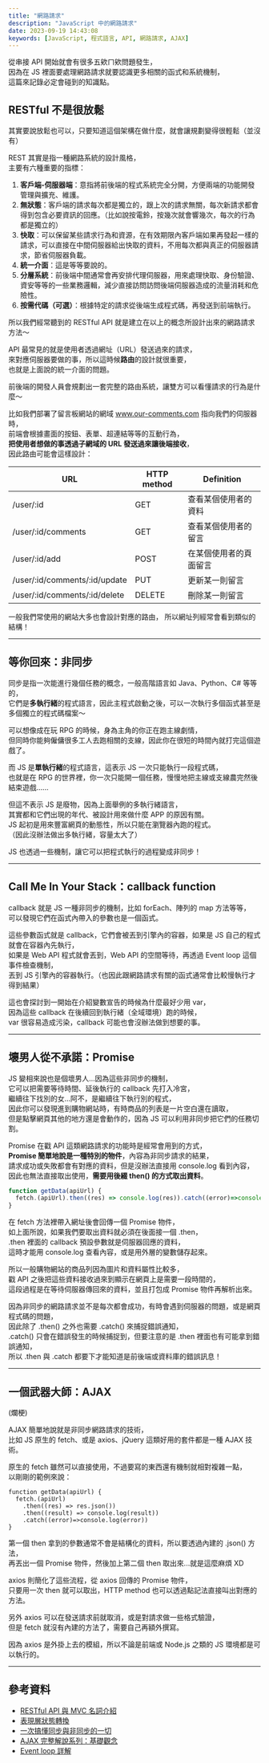 ```yaml
---
title: "網路請求"
description: "JavaScript 中的網路請求"
date: 2023-09-19 14:43:08
keywords: [JavaScript, 程式語言, API, 網路請求, AJAX]
---
```


從串接 API 開始就會有很多五欸ㄇ欸問題發生，  
因為在 JS 裡面要處理網路請求就要認識更多相關的函式和系統機制，  
這篇來記錄必定會碰到的知識點。

## RESTful 不是很放鬆

其實要說放鬆也可以，只要知道這個架構在做什麼，就會讓規劃變得很輕鬆（並沒有）

REST 其實是指一種網路系統的設計風格，  
主要有六種重要的指標：

1. **客戶端-伺服器端**：意指將前後端的程式系統完全分開，方便兩端的功能開發管理與擴充、維護。
2. **無狀態**：客戶端的請求每次都是獨立的，跟上次的請求無關，每次新請求都會得到包含必要資訊的回應。（比如說按電鈴，按幾次就會響幾次，每次的行為都是獨立的）
3. **快取**：可以保留某些請求行為和資源，在有效期限內客戶端如果再發起一樣的請求，可以直接在中間伺服器給出快取的資料，不用每次都與真正的伺服器請求，節省伺服器負載。
4. **統一介面**：這是等等要說的。
5. **分層系統**：前後端中間通常會再安排代理伺服器，用來處理快取、身份驗證、資安等等的一些業務邏輯，減少直接訪問訪問後端伺服器造成的流量消耗和危險性。
6. **按需代碼（可選）**：根據特定的請求從後端生成程式碼，再發送到前端執行。

所以我們經常聽到的 RESTful API 就是建立在以上的概念所設計出來的網路請求方法～

API 最常見的就是使用者透過網址（URL）發送過來的請求，  
來對應伺服器要做的事，所以這時候**路由**的設計就很重要，  
也就是上面說的統一介面的問題。

前後端的開發人員會規劃出一套完整的路由系統，讓雙方可以看懂請求的行為是什麼～

比如我們部署了留言板網站的網域 www.our-comments.com 指向我們的伺服器時，  
前端會根據畫面的按鈕、表單、超連結等等的互動行為，  
**把使用者想做的事透過子網域的 URL 發送過來讓後端接收**，  
因此路由可能會這樣設計：

| URL                           | HTTP method | Definition             |
| ----------------------------- | ----------- | ---------------------- |
| /user/:id                     | GET         | 查看某個使用者的資料   |
| /user/:id/comments            | GET         | 查看某個使用者的留言   |
| /user/:id/add                 | POST        | 在某個使用者的頁面留言 |
| /user/:id/comments/:id/update | PUT         | 更新某一則留言         |
| /user/:id/comments/:id/delete | DELETE      | 刪除某一則留言         |

一般我們常使用的網站大多也會設計對應的路由，
所以網址列經常會看到類似的結構！

---

## 等你回來：非同步

同步是指一次能進行幾個任務的概念，一般高階語言如 Java、Python、C# 等等的，  
它們是**多執行緒**的程式語言，因此主程式啟動之後，可以一次執行多個函式甚至是多個獨立的程式碼檔案～

可以想像成在玩 RPG 的時候，身為主角的你正在跑主線劇情，  
但同時你能夠僱傭很多工人去跑相關的支線，因此你在很短的時間內就打完這個遊戲了。

而 JS 是**單執行緒**的程式語言，這表示 JS 一次只能執行一段程式碼，  
也就是在 RPG 的世界裡，你一次只能開一個任務，慢慢地把主線或支線農完然後結束遊戲......

但這不表示 JS 是廢物，因為上面舉例的多執行緒語言，  
其實都和它們出現的年代、被設計用來做什麼 APP 的原因有關。  
JS 起初是用來豐富網頁的動態性，所以只能在瀏覽器內跑的程式。  
（因此沒辦法做出多執行緒，容量太大了）

JS 也透過一些機制，讓它可以把程式執行的過程變成非同步！

---

## Call Me In Your Stack：callback function

callback 就是 JS 一種非同步的機制，比如 forEach、陣列的 map 方法等等，  
可以發現它們在函式內帶入的參數也是一個函式。

這些參數函式就是 callback，它們會被丟到引擎內的容器，如果是 JS 自己的程式就會在容器內先執行，  
如果是 Web API 程式就會丟到，Web API 的空間等待，再透過 Event loop 這個事件檢查機制，  
丟到 JS 引擎內的容器執行。（也因此跟網路請求有關的函式通常會比較慢執行才得到結果）

這也會探討到一開始在介紹變數宣告的時候為什麼最好少用 var，  
因為這些 callback 在後續回到執行緒（全域環境）跑的時候，  
var 很容易造成污染，callback 可能也會沒辦法做到想要的事。

---

## 壞男人從不承諾：Promise

JS 變相來說也是個壞男人...因為這些非同步的機制，  
它可以把需要等待時間、延後執行的 callback 先打入冷宮，  
繼續往下找別的女...阿不，是繼續往下執行別的程式，  
因此你可以發現進到購物網站時，有時商品的列表是一片空白還在讀取，  
但是點擊網頁其他的地方還是會動作的，因為 JS 可以利用非同步把它們的任務切割。

Promise 在戳 API 這類網路請求的功能時是經常會用到的方式，  
**Promise 簡單地說是一種特別的物件**，內容為非同步請求的結果，  
請求成功或失敗都會有對應的資料，但是沒辦法直接用 console.log 看到內容，  
因此也無法直接取出使用，**需要用後綴 then() 的方式取出資料**。

```js
function getData(apiUrl) {
  fetch.(apiUrl).then((res) => console.log(res)).catch((error)=>console.log(error))
}
```

在 fetch 方法裡帶入網址後會回傳一個 Promise 物件，  
如上面所說，如果我們要取出資料就必須在後面接一個 .then，  
.then 裡面的 callback 預設參數就是伺服器回應的資料，  
這時才能用 console.log 查看內容，或是用外層的變數儲存起來。

所以一般購物網站的商品列因為圖片和資料屬性比較多，  
戳 API 之後把這些資料接收過來到顯示在網頁上是需要一段時間的，  
這段過程是在等待伺服器傳回來的資料，並且打包成 Promise 物件再解析出來。

因為非同步的網路請求並不是每次都會成功，有時會遇到伺服器的問題，或是網頁程式碼的問題，  
因此除了 .then() 之外也需要 .catch() 來捕捉錯誤通知，  
.catch() 只會在錯誤發生的時候捕捉到，但要注意的是 .then 裡面也有可能拿到錯誤通知，  
所以 .then 與 .catch 都要下才能知道是前後端或資料庫的錯誤訊息！

---

## 一個武器大師：AJAX

(爛梗)

AJAX 簡單地說就是非同步網路請求的技術，  
比如 JS 原生的 fetch、或是 axios、jQuery 這類好用的套件都是一種 AJAX 技術。

原生的 fetch 雖然可以直接使用，不過要寫的東西還有機制就相對複雜一點，  
以剛剛的範例來說：

```JS
function getData(apiUrl) {
  fetch.(apiUrl)
    .then((res) => res.json())
    .then((result) => console.log(result))
    .catch((error)=>console.log(error))
}
```

第一個 then 拿到的參數通常不會是結構化的資料，所以要透過內建的 .json() 方法，  
再丟出一個 Promise 物件，然後加上第二個 then 取出來...就是這麼麻煩 XD

axios 則簡化了這些流程，從 axios 回傳的 Promise 物件，  
只要用一次 then 就可以取出，HTTP method 也可以透過點記法直接叫出對應的方法。

另外 axios 可以在發送請求前就取消，或是對請求做一些格式驗證，  
但是 fetch 就沒有內建的方法了，需要自己再額外撰寫。

因為 axios 是外掛上去的模組，所以不論是前端或 Node.js 之類的 JS 環境都是可以執行的。

---

## 參考資料

- [RESTful API 與 MVC 名詞介紹](https://ithelp.ithome.com.tw/articles/10191925)
- [表現層狀態轉換](https://zh.wikipedia.org/zh-tw/%E8%A1%A8%E7%8E%B0%E5%B1%82%E7%8A%B6%E6%80%81%E8%BD%AC%E6%8D%A2)
- [一次搞懂同步與非同步的一切](https://medium.com/itsems-frontend/javascript-sync-async-22e75e1ca1dc)
- [AJAX 完整解說系列：基礎觀念](https://www.casper.tw/development/2020/09/30/about-ajax/)
- [Event loop 詳解](https://youtu.be/8aGhZQkoFbQ?si=DzQ752C64Pn_y8mo)
